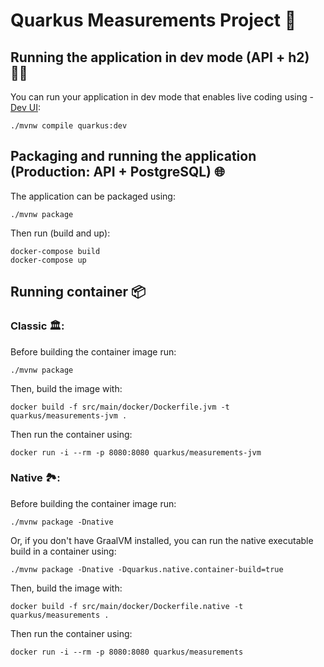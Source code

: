 # Quarkus Measurements Project 📏

## Running the application in dev mode (API + h2) 👷‍♂️

You can run your application in dev mode that enables live coding using - [Dev UI](http://localhost:8080/q/dev/):

```shell script
./mvnw compile quarkus:dev
```

## Packaging and running the application (Production: API + PostgreSQL) 🌐

The application can be packaged using:

```shell script
./mvnw package
```

Then run (build and up):
```
docker-compose build
docker-compose up
```

## Running container 📦

### Classic 🏛️:

Before building the container image run:

```
./mvnw package
```

Then, build the image with:

```
docker build -f src/main/docker/Dockerfile.jvm -t quarkus/measurements-jvm .
```

Then run the container using:

```
docker run -i --rm -p 8080:8080 quarkus/measurements-jvm
```

### Native 🏞️:

Before building the container image run:

```shell script
./mvnw package -Dnative
```

Or, if you don't have GraalVM installed, you can run the native executable build in a container using:

```shell script
./mvnw package -Dnative -Dquarkus.native.container-build=true
```

Then, build the image with:

```
docker build -f src/main/docker/Dockerfile.native -t quarkus/measurements .
```

Then run the container using:

```
docker run -i --rm -p 8080:8080 quarkus/measurements
```